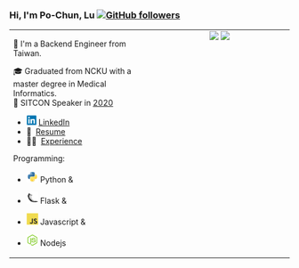 ### Hi, I'm **Po-Chun, Lu** [![GitHub followers](https://img.shields.io/github/followers/Sirius207?style=social)](https://github.com/Sirius207?tab=followers)
<table><tr>
    <td valign="top" width="50%">

🎉 I'm a Backend Engineer from Taiwan.

🎓 Graduated from NCKU with a master degree in Medical Informatics.<br>
🎤 SITCON Speaker in [2020](https://www.youtube.com/watch?v=UkBb2xDTcrk)


- <img src="https://github.com/devicons/devicon/blob/master/icons/linkedin/linkedin-original.svg?raw=true" width="18" height="18" /> [LinkedIn](https://www.linkedin.com/in/pochunlu/)
- 📄&nbsp; [Resume](https://www.cakeresume.com/oceanus11034)
- 🏃🏻&nbsp; [Experience](https://www.yourator.co/r/06ab9211-197c-4cd1-baed-e75f0c2ee816)

Programming:
- <img src="https://github.com/devicons/devicon/blob/master/icons/python/python-original.svg?raw=true" width="21" height="21" /> Python &
- <img src="https://github.com/devicons/devicon/blob/master/icons/flask/flask-original.svg?raw=true" width="21" height="21" /> Flask &
- <img src="https://github.com/devicons/devicon/blob/master/icons/javascript/javascript-original.svg?raw=true" width="21" height="21" /> Javascript &
- <img src="https://github.com/devicons/devicon/blob/master/icons/nodejs/nodejs-original.svg?raw=true" width="21" height="21" /> Nodejs

    </td>
    </td><td valign="top" width="50%">
  <div align="center">
    <img src="https://github-readme-stats.vercel.app/api?username=Sirius207&show_icons=true" />
    <img src="https://github-readme-stats.vercel.app/api/top-langs/?username=Sirius207&layout=compact" />
  </div>
</tr></table>
